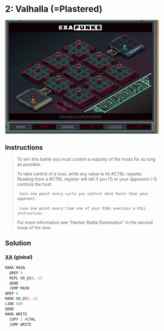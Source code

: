 # 2: Valhalla (=Plastered)

<div align="center"><img src="EXAPUNKS - Valhalla (2024-06-23-17-12-46).gif" /></div>

## Instructions
> To win this battle you must control a majority of the hosts for as long as possible. 
> 
> To take control of a host, write any value to its #CTRL register. Reading from a #CTRL register will tell if you (1) or your opponent (-1) controls the host.
> 
>      Gain one point every cycle you control more hosts than your opponent.
> 
>      Lose one point every time one of your EXAs executes a KILL instruction.
> 
> For more information see "Hacker Battle Domination" in the second issue of the zine.

## Solution

### [XA](XA.exa) (global)
```asm
MARK MAIN
  @REP 8
  REPL GO_@{8,-1}
  @END
  JUMP MAIN
@REP 8
MARK GO_@{8,-1}
LINK 800
@END
MARK WRITE
  COPY 1 #CTRL
  JUMP WRITE
```

